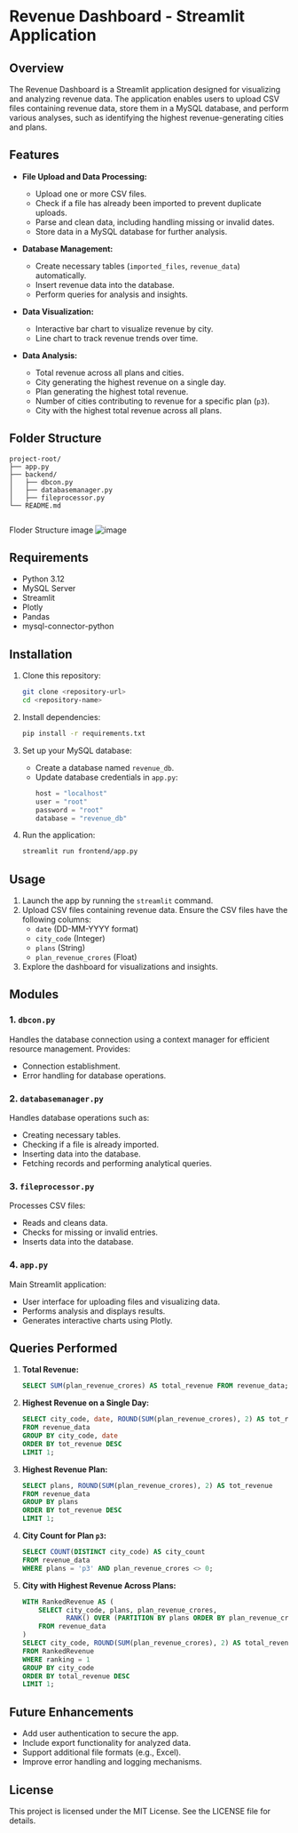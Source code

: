# Revenue Dashboard - Streamlit Application

## Overview
The Revenue Dashboard is a Streamlit application designed for visualizing and analyzing revenue data. The application enables users to upload CSV files containing revenue data, store them in a MySQL database, and perform various analyses, such as identifying the highest revenue-generating cities and plans.

## Features
- **File Upload and Data Processing:**
  - Upload one or more CSV files.
  - Check if a file has already been imported to prevent duplicate uploads.
  - Parse and clean data, including handling missing or invalid dates.
  - Store data in a MySQL database for further analysis.

- **Database Management:**
  - Create necessary tables (`imported_files`, `revenue_data`) automatically.
  - Insert revenue data into the database.
  - Perform queries for analysis and insights.

- **Data Visualization:**
  - Interactive bar chart to visualize revenue by city.
  - Line chart to track revenue trends over time.

- **Data Analysis:**
  - Total revenue across all plans and cities.
  - City generating the highest revenue on a single day.
  - Plan generating the highest total revenue.
  - Number of cities contributing to revenue for a specific plan (`p3`).
  - City with the highest total revenue across all plans.

## Folder Structure
```
project-root/
├── app.py
├── backend/
│   ├── dbcon.py
│   ├── databasemanager.py
│   ├── fileprocessor.py
└── README.md


```
Floder Structure image
![image](https://github.com/user-attachments/assets/c753f4e8-aa61-496e-8a42-6bf1acc018c3)

## Requirements
- Python 3.12
- MySQL Server
- Streamlit
- Plotly
- Pandas
- mysql-connector-python

## Installation

1. Clone this repository:
   ```bash
   git clone <repository-url>
   cd <repository-name>
   ```

2. Install dependencies:
   ```bash
   pip install -r requirements.txt
   ```

3. Set up your MySQL database:
   - Create a database named `revenue_db`.
   - Update database credentials in `app.py`:
     ```python
     host = "localhost"
     user = "root"
     password = "root"
     database = "revenue_db"
     ```

4. Run the application:
   ```bash
   streamlit run frontend/app.py
   ```

## Usage
1. Launch the app by running the `streamlit` command.
2. Upload CSV files containing revenue data. Ensure the CSV files have the following columns:
   - `date` (DD-MM-YYYY format)
   - `city_code` (Integer)
   - `plans` (String)
   - `plan_revenue_crores` (Float)
3. Explore the dashboard for visualizations and insights.

## Modules

### 1. `dbcon.py`
Handles the database connection using a context manager for efficient resource management. Provides:
- Connection establishment.
- Error handling for database operations.

### 2. `databasemanager.py`
Handles database operations such as:
- Creating necessary tables.
- Checking if a file is already imported.
- Inserting data into the database.
- Fetching records and performing analytical queries.

### 3. `fileprocessor.py`
Processes CSV files:
- Reads and cleans data.
- Checks for missing or invalid entries.
- Inserts data into the database.

### 4. `app.py`
Main Streamlit application:
- User interface for uploading files and visualizing data.
- Performs analysis and displays results.
- Generates interactive charts using Plotly.

## Queries Performed

1. **Total Revenue:**
   ```sql
   SELECT SUM(plan_revenue_crores) AS total_revenue FROM revenue_data;
   ```

2. **Highest Revenue on a Single Day:**
   ```sql
   SELECT city_code, date, ROUND(SUM(plan_revenue_crores), 2) AS tot_revenue
   FROM revenue_data
   GROUP BY city_code, date
   ORDER BY tot_revenue DESC
   LIMIT 1;
   ```

3. **Highest Revenue Plan:**
   ```sql
   SELECT plans, ROUND(SUM(plan_revenue_crores), 2) AS tot_revenue
   FROM revenue_data
   GROUP BY plans
   ORDER BY tot_revenue DESC
   LIMIT 1;
   ```

4. **City Count for Plan `p3`:**
   ```sql
   SELECT COUNT(DISTINCT city_code) AS city_count
   FROM revenue_data
   WHERE plans = 'p3' AND plan_revenue_crores <> 0;
   ```

5. **City with Highest Revenue Across Plans:**
   ```sql
   WITH RankedRevenue AS (
       SELECT city_code, plans, plan_revenue_crores,
              RANK() OVER (PARTITION BY plans ORDER BY plan_revenue_crores DESC) AS ranking
       FROM revenue_data
   )
   SELECT city_code, ROUND(SUM(plan_revenue_crores), 2) AS total_revenue
   FROM RankedRevenue
   WHERE ranking = 1
   GROUP BY city_code
   ORDER BY total_revenue DESC
   LIMIT 1;
   ```

## Future Enhancements
- Add user authentication to secure the app.
- Include export functionality for analyzed data.
- Support additional file formats (e.g., Excel).
- Improve error handling and logging mechanisms.

## License
This project is licensed under the MIT License. See the LICENSE file for details.
